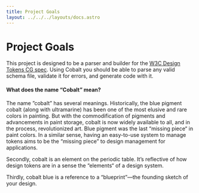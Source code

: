 ```yaml
---
title: Project Goals
layout: ../../../layouts/docs.astro
---
```


# Project Goals

This project is designed to be a parser and builder for the [W3C Design Tokens CG spec](https://design-tokens.github.io/community-group/format). Using Cobalt you should be able to parse any valid schema file, validate it for errors, and generate code with it.

#### What does the name “Cobalt” mean?

The name ”cobalt” has several meanings. Historically, the blue pigment cobalt (along with ultramarine) has been one of the most elusive and rare colors in painting. But with the commodification of pigments and advancements in paint storage, cobalt is now
widely available to all, and in the process, revolutionized art. Blue pigment was the last “missing piece“ in paint colors. In a similar sense, having an easy-to-use system to manage tokens aims to be the “missing piece” to design management for
applications.

Secondly, cobalt is an element on the periodic table. It’s reflective of how design tokens are in a sense the “elements“ of a design system.

Thirdly, cobalt blue is a reference to a “blueprint”—the founding sketch of your design.
